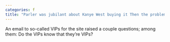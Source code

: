 ```yaml
---
categories: f
title: "Parler was jubilant about Kanye West buying it Then the problems started"
---
```

An email to so-called VIPs for the site raised a couple questions; among them: Do the VIPs know that they’re VIPs?